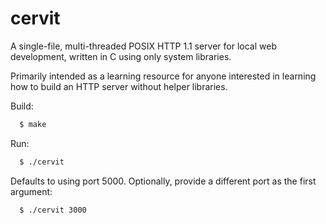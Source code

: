 cervit
======

A single-file, multi-threaded POSIX HTTP 1.1 server for local web development, written in C using only system libraries.

Primarily intended as a learning resource for anyone interested in learning how to build an HTTP server without helper libraries.

Build:

```bash
  $ make
```

Run:

```bash
  $ ./cervit
```

Defaults to using port 5000. Optionally, provide a different port as the first argument:

```bash
  $ ./cervit 3000
```
